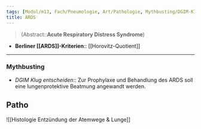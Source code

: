```yaml
---
tags: [Modul/m13, Fach/Pneumologie, Art/Pathologie, Mythbusting/DGIM-Klug-entscheiden]
title: ARDS
---
```

> (Abstract::**Acute Respiratory Distress Syndrome**)
- **Berliner [[ARDS]]-Kriterien**:: [[Horovitz-Quotient]]
---
### Mythbusting
- *DGIM Klug entscheiden*:: Zur Prophylaxe und Behandlung des ARDS soll eine lungenprotektive Beatmung angewandt werden.





## Patho
![[Histologie Entzündung der Atemwege & Lunge]]
